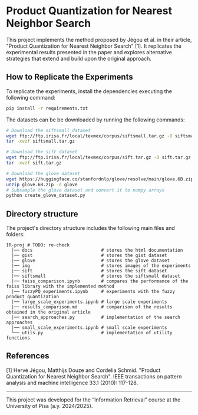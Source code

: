 # Product Quantization for Nearest Neighbor Search

This project implements the method proposed by Jégou et al. in their article, "Product Quantization for Nearest Neighbor Search" [1]. It replicates the experimental results presented in the paper and explores alternative strategies that extend and build upon the original approach.

## How to Replicate the Experiments

To replicate the experiments, install the dependencies executing the following command:
```bash
pip install -r requirements.txt
```

The datasets can be be downloaded by running the following commands:
```bash
# Download the siftsmall dataset
wget ftp://ftp.irisa.fr/local/texmex/corpus/siftsmall.tar.gz -O siftsmall.tar.gz
tar -xvzf siftsmall.tar.gz

# Download the sift dataset
wget ftp://ftp.irisa.fr/local/texmex/corpus/sift.tar.gz -O sift.tar.gz
tar -xvzf sift.tar.gz

# Download the glove dataset
wget https://huggingface.co/stanfordnlp/glove/resolve/main/glove.6B.zip -O glove.6B.zip
unzip glove.6B.zip -d glove
# Subsample the glove dataset and convert it to numpy arrays
python create_glove_dataset.py
```

## Directory structure

The project's directory structure includes the following main files and folders:

```
IR-proj # TODO: re-check
  │── docs                          # stores the html documentation
  |── gist                          # stores the gist dataset
  |── glove                         # stores the glove dataset
  |── img                           # stores images of the experiments
  |── sift                          # stores the sift dataset
  |── siftsmall                     # stores the siftsmall dataset
  |── faiss_comparison.ipynb        # compares the performance of the faiss library with the implemented method
  |── fuzzyPQ_experiments.ipynb     # experiments with the fuzzy product quantization
  |── large_scale_experiments.ipynb # large scale experiments
  |── results_comparison.md         # comparison of the results obtained in the original article
  |── search_approaches.py          # implementation of the search approaches
  |── small_scale_experiments.ipynb # small scale experiments
  └── utils.py                      # implementation of utility functions
```

## References

[1] Hervé Jégou, Matthijs Douze and Cordelia Schmid. "Product Quantization for Nearest Neighbor Search". IEEE transactions on pattern analysis and machine intelligence 33.1 (2010): 117-128.

---

This project was developed for the “Information Retrieval” course at the University of Pisa (a.y. 2024/2025).